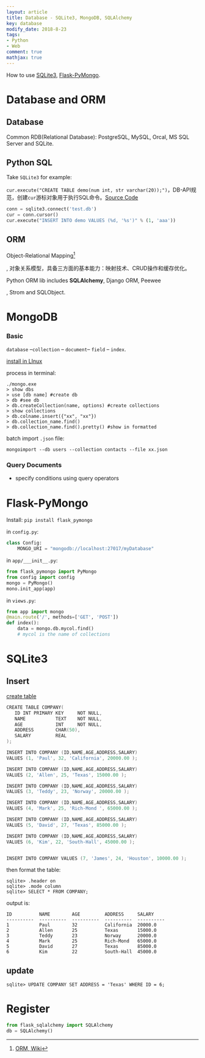 ```yaml
---
layout: article
title: Database - SQLite3, MongoDB, SQLAlchemy
key: database
modify_date: 2018-8-23
tags: 
- Python
- Web
comment: true
mathjax: true
---
```


How to use [SQLite3](), [Flask-PyMongo]().

<!--more-->

# Database and ORM

## Database

Common RDB(Relational Database): PostgreSQL, MySQL, Orcal, MS SQL Server and SQLite.

## Python SQL

Take `SQLite3` for example:

`cur.execute("CREATE TABLE demo(num int, str varchar(20));")`，DB-API规范，创建`cur`游标对象用于执行SQL命令。[Source Code](https://github.com/chenweigao/python_web/blob/master/orm/db_test.py)

```python
conn = sqlite3.connect('test.db')
cur = conn.cursor()
cur.execute("INSERT INTO demo VALUES (%d, '%s')" % (1, 'aaa'))
```

## ORM

Object-Relational Mapping[^3]

[^3]: [ORM, Wiki](https://en.wikipedia.org/wiki/Object-relational_mapping)

, 对象关系模型，具备三方面的基本能力：映射技术、CRUD操作和缓存优化。

Python ORM lib includes **SQLAlchemy**, Django ORM, Peewee

[^4]: [peewee docs](http://docs.peewee-orm.com/en/latest/index.html)

, Strom and SQLObject.

# MongoDB

### Basic

`database` –`collection` – `document`– `field` – `index`.

[install in LInux](http://www.runoob.com/mongodb/mongodb-linux-install.html)

process in terminal:

```shell
./mongo.exe
> show dbs
> use [db name] #create db
> db #see db
> db.createCollection(name, options) #create collections
> show collections
> db.colname.insert({"xx", "xx"})
> db.collection_name.find()
> db.collection_name.find().pretty() #show in formatted
```

batch import `.json` file:

```shell
mongoimport --db users --collection contacts --file xx.json
```

### Query Documents

- specify conditions using query operators

# Flask-PyMongo

Install: `pip install flask_pymongo`

in `config.py`:

```python
class Config:
	MONGO_URI = "mongodb://localhost:27017/myDatabase"
```

in `app/___init__.py`:

```python
from flask_pymongo import PyMongo
from config import config
mongo = PyMongo()
mono.init_app(app)
```

in `views.py`:

```python
from app import mongo
@main.route('/', methods=['GET', 'POST'])
def index():
	data = mongo.db.mycol.find()
	# mycol is the name of collections
```



# SQLite3

## Insert

[create table](http://www.runoob.com/sqlite/sqlite-create-table.html)

```powershell
CREATE TABLE COMPANY(
   ID INT PRIMARY KEY     NOT NULL,
   NAME           TEXT    NOT NULL,
   AGE            INT     NOT NULL,
   ADDRESS        CHAR(50),
   SALARY         REAL
);

INSERT INTO COMPANY (ID,NAME,AGE,ADDRESS,SALARY)
VALUES (1, 'Paul', 32, 'California', 20000.00 );

INSERT INTO COMPANY (ID,NAME,AGE,ADDRESS,SALARY)
VALUES (2, 'Allen', 25, 'Texas', 15000.00 );

INSERT INTO COMPANY (ID,NAME,AGE,ADDRESS,SALARY)
VALUES (3, 'Teddy', 23, 'Norway', 20000.00 );

INSERT INTO COMPANY (ID,NAME,AGE,ADDRESS,SALARY)
VALUES (4, 'Mark', 25, 'Rich-Mond ', 65000.00 );

INSERT INTO COMPANY (ID,NAME,AGE,ADDRESS,SALARY)
VALUES (5, 'David', 27, 'Texas', 85000.00 );

INSERT INTO COMPANY (ID,NAME,AGE,ADDRESS,SALARY)
VALUES (6, 'Kim', 22, 'South-Hall', 45000.00 );


INSERT INTO COMPANY VALUES (7, 'James', 24, 'Houston', 10000.00 );
```

then format the table:

```shell
sqlite> .header on
sqlite> .mode column
sqlite> SELECT * FROM COMPANY;
```

output is:

```shell
ID          NAME        AGE         ADDRESS     SALARY
----------  ----------  ----------  ----------  ----------
1           Paul        32          California  20000.0
2           Allen       25          Texas       15000.0
3           Teddy       23          Norway      20000.0
4           Mark        25          Rich-Mond   65000.0
5           David       27          Texas       85000.0
6           Kim         22          South-Hall  45000.0
```
## update

```shell
sqlite> UPDATE COMPANY SET ADDRESS = 'Texas' WHERE ID = 6;
```

# Register

```python
from flask_sqlalchemy import SQLAlchemy
db = SQLAlchemy()
```

